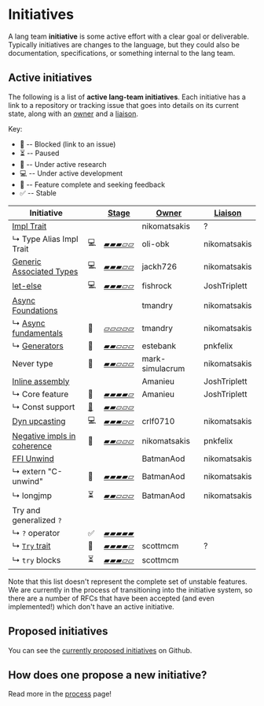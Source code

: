 # Initiatives

A lang team **initiative** is some active effort with a clear goal or deliverable.
Typically initiatives are changes to the language, but they could also be documentation, specifications, or something internal to the lang team.

## Active initiatives

The following is a list of **active lang-team initiatives**. Each initiative has a link to a repository
or tracking issue that goes into details on its current state, along with an [owner] and a [liaison].

Key:

* 🛑 -- Blocked (link to an issue)
* ⏳ -- Paused
* 🔬 -- Under active research
* 💻 -- Under active development
* 🚀 -- Feature complete and seeking feedback
* ✅ -- Stable

| Initiative                    |               | [Stage] | [Owner]         | [Liaison]    |
| ----------------------------- | ------------- | ------- | --------------- | ------------ |
| [Impl Trait]                  |               |         | nikomatsakis    | ?            |
| ↳ Type Alias Impl Trait       | 💻           | [▰▰▰▱▱] | oli-obk         | nikomatsakis |
| [Generic Associated Types]    | 💻           | [▰▰▰▱▱] | jackh726        | nikomatsakis |
| [let-else][#87335]            | 💻           | [▰▰▰▱▱] | fishrock        | JoshTriplett |
| [Async Foundations]           |               |         | tmandry         | nikomatsakis |
| ↳ [Async fundamentals]        | 🔬           | [▱▱▱▱▱] | tmandry         | nikomatsakis |
| ↳ [Generators]                | 🔬           | [▰▰▱▱▱] | estebank        | pnkfelix |
| Never type                    | 🔬           | [▰▰▱▱▱] | mark-simulacrum | nikomatsakis |
| [Inline assembly]             |               |         | Amanieu         | JoshTriplett |
| ↳ Core feature                | 🚀           | [▰▰▰▰▱] | Amanieu         | JoshTriplett |
| ↳ Const support               | [🛑][#76001] | [▰▰▱▱▱] |                 |              |
| [Dyn upcasting]               | 💻           | [▰▰▰▱▱] | crlf0710        | nikomatsakis |
| [Negative impls in coherence] | 🔬           | [▰▰▱▱▱] | nikomatsakis    | pnkfelix     |
| [FFI Unwind]                  |               |         | BatmanAod       | nikomatsakis |
| ↳ extern "C-unwind"           | 🚀           | [▰▰▰▰▱] | BatmanAod       | nikomatsakis |
| ↳ longjmp                     | ⏳             | [▰▰▱▱▱] | BatmanAod       | nikomatsakis |
| Try and generalized `?`       |               |         |                 |              |
| ↳ `?` operator                | ✅            | [▰▰▰▰▰] |                 |              |
| ↳ [`Try` trait][#42327]       | 🚀           | [▰▰▰▰▱] | scottmcm        | ?            |
| ↳ `try` blocks                | ⏳             | [▰▰▰▱▱] | scottmcm        |              |

[▱▱▱▱▱]: ./initiatives/process/stages/proposal.md
[▰▰▱▱▱]: ./initiatives/process/stages/experimental.md
[▰▰▰▱▱]: ./initiatives/process/stages/development.md
[▰▰▰▰▱]: ./initiatives/process/stages/feature_complete.md
[▰▰▰▰▰]: ./initiatives/process/stages/stabilized.md
[Stage]: ./initiaives/process/stages.md
[Owner]: ./initiaives/roles/owner.md
[Liaison]: ./initiaives/roles/liaison.md

[#42327]: https://github.com/rust-lang/rust/issues/42327
[#76001]: https://github.com/rust-lang/rust/issues/76001
[Async Foundations]: https://rust-lang.github.io/wg-async-foundations/
[Async Fundamentals]: https://rust-lang.github.io/async-fundamentals-initiative/
[#72016]: https://github.com/rust-lang/rust/issues/72016
[#87335]: https://github.com/rust-lang/rust/issues/87335
[#34511]: https://github.com/rust-lang/rust/issues/34511
[Impl Trait]: https://github.com/rust-lang/impl-trait-initiative
[Generic Associated Types]: https://github.com/nikomatsakis/generic-associated-types-initiative/
[FFI Unwind]: https://github.com/rust-lang/project-ffi-unwind/
[Inline assembly]: https://github.com/rust-lang/project-inline-asm
[Dyn upcasting]: https://github.com/rust-lang/dyn-upcasting-coercion-initiative
[Negative impls in coherence]: https://rust-lang.github.io/negative-impls-initiative/
[Generators]: https://github.com/rust-lang/lang-team/issues/137

Note that this list doesn't represent the complete set of unstable features. We are currently in the process of transitioning into
the initiative system, so there are a number of RFCs that have been accepted (and even implemented!) which don't
have an active initiative.

## Proposed initiatives

You can see the [currently proposed initiatives] on Github.

[currently proposed initiatives]: https://github.com/rust-lang/lang-team/issues?q=is%3Aissue+is%3Aopen+label%3Amajor-change

## How does one propose a new initiative?

Read more in the [process](./initiatives/process.md) page!
